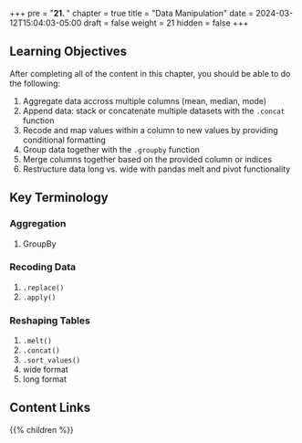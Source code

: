 +++
pre = "<b>21. </b>"
chapter = true
title = "Data Manipulation"
date = 2024-03-12T15:04:03-05:00
draft = false
weight = 21
hidden = false
+++

## Learning Objectives
After completing all of the content in this chapter, you should be able to do the following:
1. Aggregate data accross multiple columns (mean, median, mode)
1. Append data: stack or concatenate multiple datasets with the `.concat` function
1. Recode and map values within a column to new values by providing conditional formatting
1. Group data together with the `.groupby` function
1. Merge columns together based on the provided column or indices
1. Restructure data long vs. wide with pandas melt and pivot functionality

## Key Terminology

### Aggregation
1. GroupBy

### Recoding Data
1. `.replace()`
1. `.apply()`

### Reshaping Tables
1. `.melt()`
1. `.concat()`
1. `.sort_values()`
1. wide format
1. long format

## Content Links

{{% children %}}
